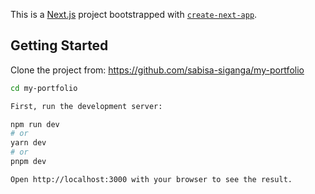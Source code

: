 <!-- Creating a developer portfolio using Next.js, containing the about, projects, and contact pages -->
<!-- Incorporated react icons for icons -->

This is a [Next.js](https://nextjs.org/) project bootstrapped with [`create-next-app`](https://github.com/vercel/next.js/tree/canary/packages/create-next-app).

## Getting Started

Clone the project from: https://github.com/sabisa-siganga/my-portfolio

```bash
cd my-portfolio

First, run the development server:

npm run dev
# or
yarn dev
# or
pnpm dev

Open http://localhost:3000 with your browser to see the result.
```
